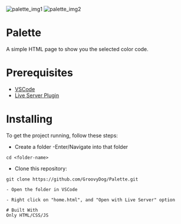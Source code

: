 ![palette_img1](https://user-images.githubusercontent.com/28296264/88489378-4cc9d480-cf6a-11ea-9e06-7e194f321b99.png) ![palette_img2](https://user-images.githubusercontent.com/28296264/88489387-55baa600-cf6a-11ea-90b5-f9044d2cc677.png)



# Palette
A simple HTML page to show you the selected color code.

# Prerequisites
- [VSCode](https://code.visualstudio.com/download)
- [Live Server Plugin](https://marketplace.visualstudio.com/items?itemName=ritwickdey.LiveServer)

# Installing
To get the project running, follow these steps:

- Create a folder
-Enter/Navigate into that folder
```
cd <folder-name>
```

- Clone this repository:
```
git clone https://github.com/GroovyDog/Palette.git

- Open the folder in VSCode

- Right click on "home.html", and "Open with Live Server" option

# Built With
Only HTML/CSS/JS




